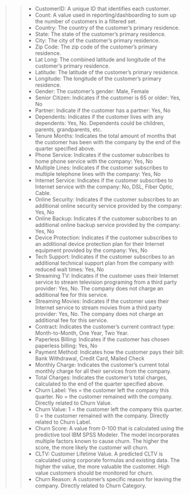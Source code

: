 >>* CustomerID: A unique ID that identifies each customer.
>>* Count: A value used in reporting/dashboarding to sum up the number of customers in a filtered set.
>>* Country: The country of the customer’s primary residence.
>>* State: The state of the customer’s primary residence.
>>* City: The city of the customer’s primary residence.
>>* Zip Code: The zip code of the customer’s primary residence.
>>* Lat Long: The combined latitude and longitude of the customer’s primary residence.
>>* Latitude: The latitude of the customer’s primary residence.
>>* Longitude: The longitude of the customer’s primary residence.
>>* Gender: The customer’s gender: Male, Female
>>* Senior Citizen: Indicates if the customer is 65 or older: Yes, No
>>* Partner: Indicate if the customer has a partner: Yes, No
>>* Dependents: Indicates if the customer lives with any dependents: Yes, No. Dependents could be children, parents, grandparents, etc.
>>* Tenure Months: Indicates the total amount of months that the customer has been with the company by the end of the quarter specified above.
>>* Phone Service: Indicates if the customer subscribes to home phone service with the company: Yes, No
>>* Multiple Lines: Indicates if the customer subscribes to multiple telephone lines with the company: Yes, No
>>* Internet Service: Indicates if the customer subscribes to Internet service with the company: No, DSL, Fiber Optic, Cable.
>>* Online Security: Indicates if the customer subscribes to an additional online security service provided by the company: Yes, No
>>* Online Backup: Indicates if the customer subscribes to an additional online backup service provided by the company: Yes, No
>>* Device Protection: Indicates if the customer subscribes to an additional device protection plan for their Internet equipment provided by the company: Yes, No
>>* Tech Support: Indicates if the customer subscribes to an additional technical support plan from the company with reduced wait times: Yes, No
>>* Streaming TV: Indicates if the customer uses their Internet service to stream television programing from a third party provider: Yes, No. The company does not charge an additional fee for this service.
>>* Streaming Movies: Indicates if the customer uses their Internet service to stream movies from a third party provider: Yes, No. The company does not charge an additional fee for this service.
>>* Contract: Indicates the customer’s current contract type: Month-to-Month, One Year, Two Year.
>>* Paperless Billing: Indicates if the customer has chosen paperless billing: Yes, No
>>* Payment Method: Indicates how the customer pays their bill: Bank Withdrawal, Credit Card, Mailed Check
>>* Monthly Charge: Indicates the customer’s current total monthly charge for all their services from the company.
>>* Total Charges: Indicates the customer’s total charges, calculated to the end of the quarter specified above.
>>* Churn Label: Yes = the customer left the company this quarter. No = the customer remained with the company. Directly related to Churn Value.
>>* Churn Value: 1 = the customer left the company this quarter. 0 = the customer remained with the company. Directly related to Churn Label.
>>* Churn Score: A value from 0-100 that is calculated using the predictive tool IBM SPSS Modeler. The model incorporates multiple factors known to cause churn. The higher the score, the more likely the customer will churn.
>>* CLTV: Customer Lifetime Value. A predicted CLTV is calculated using corporate formulas and existing data. The higher the value, the more valuable the customer. High value customers should be monitored for churn. 
>>* Churn Reason: A customer’s specific reason for leaving the company. Directly related to Churn Category.